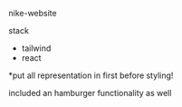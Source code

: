 nike-website

stack
- tailwind
- react

*put all representation in first before styling!

included an hamburger functionality as well
